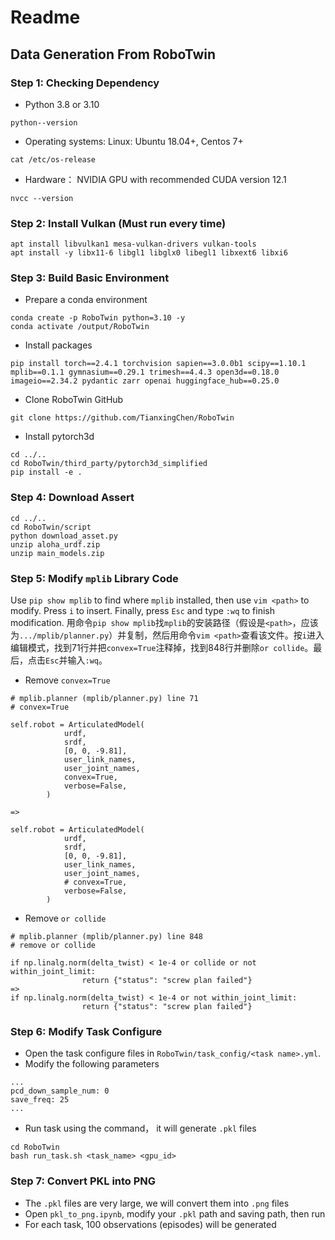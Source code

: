 # Readme

## Data Generation From RoboTwin
### Step 1: Checking Dependency
* Python 3.8 or 3.10
```
python--version
```
* Operating systems: Linux: Ubuntu 18.04+, Centos 7+
```
cat /etc/os-release
```
* Hardware： NVIDIA GPU with recommended CUDA version 12.1
```
nvcc --version
```

### Step 2: Install Vulkan (Must run every time)
```
apt install libvulkan1 mesa-vulkan-drivers vulkan-tools
apt install -y libx11-6 libgl1 libglx0 libegl1 libxext6 libxi6
```

### Step 3: Build Basic Environment
* Prepare a conda environment
```
conda create -p RoboTwin python=3.10 -y
conda activate /output/RoboTwin
```
* Install packages
```
pip install torch==2.4.1 torchvision sapien==3.0.0b1 scipy==1.10.1 mplib==0.1.1 gymnasium==0.29.1 trimesh==4.4.3 open3d==0.18.0 imageio==2.34.2 pydantic zarr openai huggingface_hub==0.25.0
```
* Clone RoboTwin GitHub
```
git clone https://github.com/TianxingChen/RoboTwin
```
* Install pytorch3d
```
cd ../.. 
cd RoboTwin/third_party/pytorch3d_simplified
pip install -e .
```

### Step 4: Download Assert
```
cd ../..
cd RoboTwin/script
python download_asset.py
unzip aloha_urdf.zip
unzip main_models.zip
```

### Step 5: Modify `mplib` Library Code
Use `pip show mplib` to find where `mplib` installed, then use `vim <path>` to modify. Press `i` to insert. Finally, press `Esc` and type `:wq` to finish modification.
用命令`pip show mplib`找`mplib`的安装路径（假设是`<path>`，应该为`.../mplib/planner.py`）并复制，然后用命令`vim <path>`查看该文件。按`i`进入编辑模式，找到71行并把`convex=True`注释掉，找到848行并删除`or collide`。最后，点击`Esc`并输入`:wq`。

* Remove `convex=True`

```
# mplib.planner (mplib/planner.py) line 71
# convex=True

self.robot = ArticulatedModel(
            urdf,
            srdf,
            [0, 0, -9.81],
            user_link_names,
            user_joint_names,
            convex=True,
            verbose=False,
        )
        
=> 

self.robot = ArticulatedModel(
            urdf,
            srdf,
            [0, 0, -9.81],
            user_link_names,
            user_joint_names,
            # convex=True,
            verbose=False,
        )
```

* Remove `or collide`

```
# mplib.planner (mplib/planner.py) line 848
# remove or collide

if np.linalg.norm(delta_twist) < 1e-4 or collide or not within_joint_limit:
                return {"status": "screw plan failed"}
=>
if np.linalg.norm(delta_twist) < 1e-4 or not within_joint_limit:
                return {"status": "screw plan failed"}
```

### Step 6: Modify Task Configure
* Open the task configure files in `RoboTwin/task_config/<task name>.yml`.
* Modify the following parameters
```
...
pcd_down_sample_num: 0
save_freq: 25
...
```
* Run task using the command， it will generate `.pkl` files
```
cd RoboTwin
bash run_task.sh <task_name> <gpu_id>
```

### Step 7: Convert PKL into PNG
* The `.pkl` files are very large, we will convert them into `.png` files
* Open `pkl_to_png.ipynb`, modify your `.pkl` path and saving path, then run
* For each task, 100 observations (episodes) will be generated
